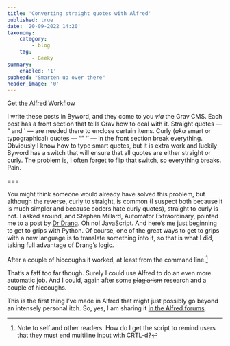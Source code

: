 ```yaml
---
title: 'Converting straight quotes with Alfred'
published: true
date: '20-09-2022 14:20'
taxonomy:
    category:
        - blog
    tag:
        - Geeky
summary:
    enabled: '1'
subhead: "Smarten up over there"
header_image: '0'
---
```


[Get the Alfred Workflow](https://github.com/jeremycherfas/alfred-smartify-quotes)

I write these posts in Byword, and they come to you *via* the Grav CMS. Each post has a front section that tells Grav how to deal with it. Straight quotes — " and ' — are needed there to enclose certain items. Curly (*aka* smart or typographical) quotes — “” ‘’ — in the front section break everything. Obviously I know how to type smart quotes, but it is extra work and luckily Byword has a switch that will ensure that all quotes are either straight or curly. The problem is, I often forget to flip that switch, so everything breaks. Pain.

===

You might think someone would already have solved this problem, but although the reverse, curly to straight, is common (I suspect both because it is much simpler and because coders hate curly quotes), straight to curly is not. I asked around, and Stephen Millard, Automator Extraordinary, pointed me to a post by [Dr Drang](https://leancrew.com/all-this/2010/11/smart-quotes-in-javascript/). Oh no! JavaScript. And here’s me just beginning to get to grips with Python. Of course, one of the great ways to get to grips with a new language is to translate something into it, so that is what I did, taking full advantage of Drang’s logic.

After a couple of hiccoughs it worked, at least from the command line.[^1]

That’s a faff too far though. Surely I could use Alfred to do an even more automatic job. And I could, again after some ~~plagiarism~~ research and a couple of hiccoughs.

This is the first thing I’ve made in Alfred that might just possibly go beyond an intensely personal itch. So, yes, I am sharing it [in the Alfred forums](https://www.alfredforum.com/topic/18992-smartify-quotes/).

[^1]: Note to self and other readers: How do I get the script to remind users that they must end multiline input with CRTL-d?
